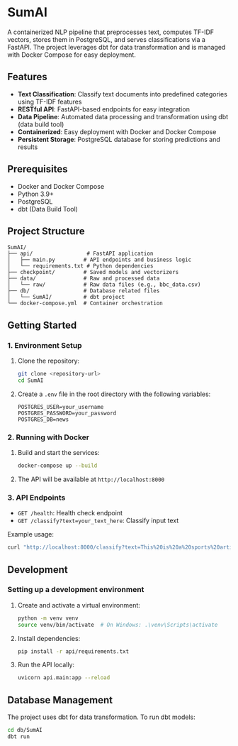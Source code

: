 # SumAI

A containerized NLP pipeline that preprocesses text, computes TF-IDF vectors, stores them in PostgreSQL, and serves classifications via a FastAPI. The project leverages dbt for data transformation and is managed with Docker Compose for easy deployment.

## Features

- **Text Classification**: Classify text documents into predefined categories using TF-IDF features
- **RESTful API**: FastAPI-based endpoints for easy integration
- **Data Pipeline**: Automated data processing and transformation using dbt (data build tool)
- **Containerized**: Easy deployment with Docker and Docker Compose
- **Persistent Storage**: PostgreSQL database for storing predictions and results

## Prerequisites

- Docker and Docker Compose
- Python 3.9+
- PostgreSQL
- dbt (Data Build Tool)

## Project Structure

```
SumAI/
├── api/                 # FastAPI application
│   ├── main.py         # API endpoints and business logic
│   └── requirements.txt # Python dependencies
├── checkpoint/         # Saved models and vectorizers
├── data/               # Raw and processed data
│   └── raw/            # Raw data files (e.g., bbc_data.csv)
├── db/                 # Database related files
│   └── SumAI/          # dbt project
└── docker-compose.yml  # Container orchestration
```

## Getting Started

### 1. Environment Setup

1. Clone the repository:
   ```bash
   git clone <repository-url>
   cd SumAI
   ```

2. Create a `.env` file in the root directory with the following variables:
   ```
   POSTGRES_USER=your_username
   POSTGRES_PASSWORD=your_password
   POSTGRES_DB=news
   ```

### 2. Running with Docker

1. Build and start the services:
   ```bash
   docker-compose up --build
   ```

2. The API will be available at `http://localhost:8000`

### 3. API Endpoints

- `GET /health`: Health check endpoint
- `GET /classify?text=your_text_here`: Classify input text

Example usage:
```bash
curl "http://localhost:8000/classify?text=This%20is%20a%20sports%20article"
```

## Development

### Setting up a development environment

1. Create and activate a virtual environment:
   ```bash
   python -m venv venv
   source venv/bin/activate  # On Windows: .\venv\Scripts\activate
   ```

2. Install dependencies:
   ```bash
   pip install -r api/requirements.txt
   ```

3. Run the API locally:
   ```bash
   uvicorn api.main:app --reload
   ```

## Database Management

The project uses dbt for data transformation. To run dbt models:

```bash
cd db/SumAI
dbt run
```